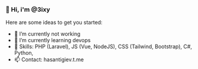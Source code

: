 ### 👋 Hi, i'm @3ixy


<!--**3ixy/3ixy** is a ✨ _special_ ✨ repository because its `README.md` (this file) appears on your GitHub profile.-->

Here are some ideas to get you started:

- 🔭 I’m currently not working
- 🌱 I’m currently learning devops
- 🤔 Skills: PHP (Laravel), JS (Vue, NodeJS), CSS (Tailwind, Bootstrap), C#, Python, 
- 📫 Contact: hasantigiev.t.me
